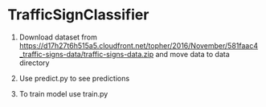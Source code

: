 # TrafficSignClassifier

1. Download dataset from https://d17h27t6h515a5.cloudfront.net/topher/2016/November/581faac4_traffic-signs-data/traffic-signs-data.zip
	and move data to data directory

2. Use predict.py to see predictions

3. To train model use train.py

